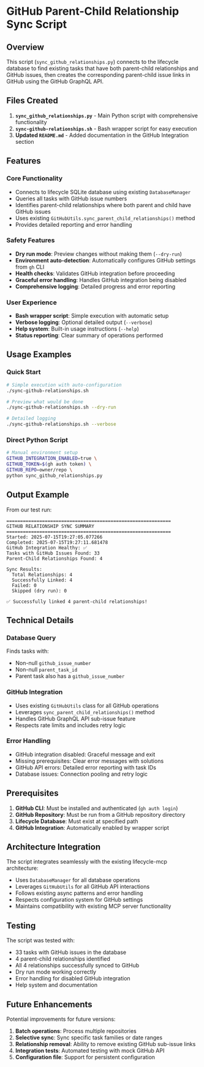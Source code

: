 # GitHub Parent-Child Relationship Sync Script

## Overview

This script (`sync_github_relationships.py`) connects to the lifecycle database to find existing tasks that have both parent-child relationships and GitHub issues, then creates the corresponding parent-child issue links in GitHub using the GitHub GraphQL API.

## Files Created

1. **`sync_github_relationships.py`** - Main Python script with comprehensive functionality
2. **`sync-github-relationships.sh`** - Bash wrapper script for easy execution
3. **Updated `README.md`** - Added documentation in the GitHub Integration section

## Features

### Core Functionality
- Connects to lifecycle SQLite database using existing `DatabaseManager`
- Queries all tasks with GitHub issue numbers
- Identifies parent-child relationships where both parent and child have GitHub issues
- Uses existing `GitHubUtils.sync_parent_child_relationships()` method
- Provides detailed reporting and error handling

### Safety Features
- **Dry run mode**: Preview changes without making them (`--dry-run`)
- **Environment auto-detection**: Automatically configures GitHub settings from `gh` CLI
- **Health checks**: Validates GitHub integration before proceeding
- **Graceful error handling**: Handles GitHub integration being disabled
- **Comprehensive logging**: Detailed progress and error reporting

### User Experience
- **Bash wrapper script**: Simple execution with automatic setup
- **Verbose logging**: Optional detailed output (`--verbose`)
- **Help system**: Built-in usage instructions (`--help`)
- **Status reporting**: Clear summary of operations performed

## Usage Examples

### Quick Start
```bash
# Simple execution with auto-configuration
./sync-github-relationships.sh

# Preview what would be done
./sync-github-relationships.sh --dry-run

# Detailed logging
./sync-github-relationships.sh --verbose
```

### Direct Python Script
```bash
# Manual environment setup
GITHUB_INTEGRATION_ENABLED=true \
GITHUB_TOKEN=$(gh auth token) \
GITHUB_REPO=owner/repo \
python sync_github_relationships.py
```

## Output Example

From our test run:
```
============================================================
GITHUB RELATIONSHIP SYNC SUMMARY
============================================================
Started: 2025-07-15T19:27:05.077266
Completed: 2025-07-15T19:27:11.681478
GitHub Integration Healthy: ✅
Tasks with GitHub Issues Found: 33
Parent-Child Relationships Found: 4

Sync Results:
  Total Relationships: 4
  Successfully Linked: 4
  Failed: 0
  Skipped (dry run): 0

✅ Successfully linked 4 parent-child relationships!
```

## Technical Details

### Database Query
Finds tasks with:
- Non-null `github_issue_number`
- Non-null `parent_task_id`
- Parent task also has a `github_issue_number`

### GitHub Integration
- Uses existing `GitHubUtils` class for all GitHub operations
- Leverages `sync_parent_child_relationships()` method
- Handles GitHub GraphQL API sub-issue feature
- Respects rate limits and includes retry logic

### Error Handling
- GitHub integration disabled: Graceful message and exit
- Missing prerequisites: Clear error messages with solutions
- GitHub API errors: Detailed error reporting with task IDs
- Database issues: Connection pooling and retry logic

## Prerequisites

1. **GitHub CLI**: Must be installed and authenticated (`gh auth login`)
2. **GitHub Repository**: Must be run from a GitHub repository directory
3. **Lifecycle Database**: Must exist at specified path
4. **GitHub Integration**: Automatically enabled by wrapper script

## Architecture Integration

The script integrates seamlessly with the existing lifecycle-mcp architecture:

- Uses `DatabaseManager` for all database operations
- Leverages `GitHubUtils` for all GitHub API interactions
- Follows existing async patterns and error handling
- Respects configuration system for GitHub settings
- Maintains compatibility with existing MCP server functionality

## Testing

The script was tested with:
- 33 tasks with GitHub issues in the database
- 4 parent-child relationships identified
- All 4 relationships successfully synced to GitHub
- Dry run mode working correctly
- Error handling for disabled GitHub integration
- Help system and documentation

## Future Enhancements

Potential improvements for future versions:
1. **Batch operations**: Process multiple repositories
2. **Selective sync**: Sync specific task families or date ranges
3. **Relationship removal**: Ability to remove existing GitHub sub-issue links
4. **Integration tests**: Automated testing with mock GitHub API
5. **Configuration file**: Support for persistent configuration